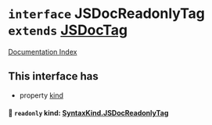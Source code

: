 # `interface` JSDocReadonlyTag `extends` [JSDocTag](../interface.JSDocTag/README.md)

[Documentation Index](../README.md)

## This interface has

- property [kind](#-readonly-kind-syntaxkindjsdocreadonlytag)


#### 📄 `readonly` kind: [SyntaxKind.JSDocReadonlyTag](../enum.SyntaxKind/README.md#jsdocreadonlytag--336)



